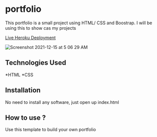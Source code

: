 # portfolio
This portfolio is a small project using HTML/ CSS and Boostrap. I will be using this to show cas my projects

[Live Heroku Deployment](https://portfolio-samuel.herokuapp.com/)

![Screenshot 2021-12-15 at 5 06 29 AM](https://user-images.githubusercontent.com/94146754/146096522-ed759028-36b4-4a5b-a74c-d83f8ca596bc.png)

## Technologies Used

*HTML
*CSS

## Installation

No need to install any software, just open up index.html

## How to use ?

Use this template to build your own portfolio
